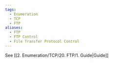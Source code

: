 ```yaml
---
tags:
  - Enumeration
  - TCP
  - FTP
aliases:
  - FTP
  - FTP Control
  - File Transfer Protocol Control
---
```

See [[2. Enumeration/TCP/20. FTP/1. Guide|Guide]]